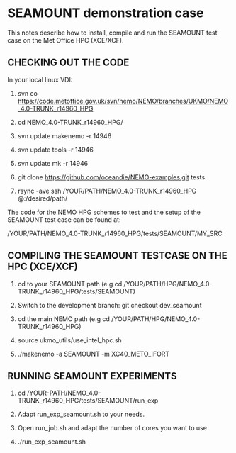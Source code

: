 # SEAMOUNT demonstration case

This notes describe how to install, compile and run the SEAMOUNT test case on the Met Office HPC (XCE/XCF). 

## CHECKING OUT THE CODE 

In your local linux VDI:

1. svn co https://code.metoffice.gov.uk/svn/nemo/NEMO/branches/UKMO/NEMO_4.0-TRUNK_r14960_HPG 

2. cd NEMO_4.0-TRUNK_r14960_HPG/ 

3. svn update makenemo -r 14946 

4. svn update tools -r 14946 

5. svn update mk -r 14946 

6. git clone https://github.com/oceandie/NEMO-examples.git tests 

7. rsync -ave ssh  /YOUR/PATH/NEMO_4.0-TRUNK_r14960_HPG <username>@<HPC-platform>:/desired/path/

The code for the NEMO HPG schemes to test and the setup of the SEAMOUNT test case can be found at:

/YOUR/PATH/NEMO_4.0-TRUNK_r14960_HPG/tests/SEAMOUNT/MY_SRC


## COMPILING THE SEAMOUNT TESTCASE ON THE HPC (XCE/XCF)

1. cd to your SEAMOUNT path (e.g cd /YOUR/PATH/HPG/NEMO_4.0-TRUNK_r14960_HPG/tests/SEAMOUNT)

2. Switch to the development branch: git checkout dev_seamount

3. cd the main NEMO path (e.g cd /YOUR/PATH/HPG/NEMO_4.0-TRUNK_r14960_HPG) 

4. source ukmo_utils/use_intel_hpc.sh 

5. ./makenemo -a SEAMOUNT -m XC40_METO_IFORT 



## RUNNING SEAMOUNT EXPERIMENTS 

1. cd /YOUR-PATH/NEMO_4.0-TRUNK_r14960_HPG/tests/SEAMOUNT/run_exp

2. Adapt run_exp_seamount.sh to your needs.

3. Open run_job.sh and adapt the number of cores you want to use 

4. ./run_exp_seamount.sh

